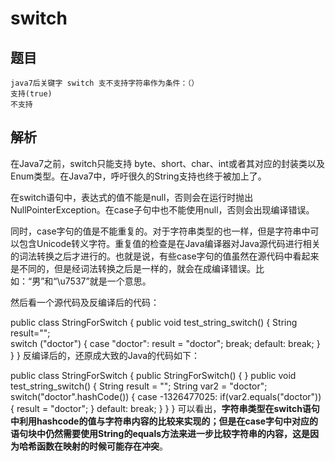 # switch
## 题目
```
java7后关键字 switch 支不支持字符串作为条件：（）
支持(true)
不支持
```
## 解析
在Java7之前，switch只能支持 byte、short、char、int或者其对应的封装类以及Enum类型。在Java7中，呼吁很久的String支持也终于被加上了。

在switch语句中，表达式的值不能是null，否则会在运行时抛出NullPointerException。在case子句中也不能使用null，否则会出现编译错误。

同时，case字句的值是不能重复的。对于字符串类型的也一样，但是字符串中可以包含Unicode转义字符。重复值的检查是在Java编译器对Java源代码进行相关的词法转换之后才进行的。也就是说，有些case字句的值虽然在源代码中看起来是不同的，但是经词法转换之后是一样的，就会在成编译错误。比如：“男”和“\u7537”就是一个意思。

然后看一个源代码及反编译后的代码：

public class StringForSwitch {
    public void test_string_switch() {
        String result="";  
        switch ("doctor") {
        case "doctor":
            result = "doctor";
            break;
        default:
            break;
        }
    }
}
反编译后的，还原成大致的Java的代码如下：

public class StringForSwitch {
    public StringForSwitch() {
    }
    public void test_string_switch() {
        String result = "";
        String var2 = "doctor";
        switch("doctor".hashCode()) {
        case -1326477025:
            if(var2.equals("doctor")) {
                result = "doctor";
            }
        default:
           break;
        }
    }
}
可以看出，**字符串类型在switch语句中利用hashcode的值与字符串内容的比较来实现的；但是在case字句中对应的语句块中仍然需要使用String的equals方法来进一步比较字符串的内容，这是因为哈希函数在映射的时候可能存在冲突**。


```
